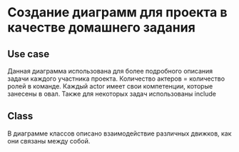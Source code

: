 # Создание диаграмм для проекта в качестве домашнего задания

## Use case
 
 Данная диаграмма использована для более подробного описания задачи каждого участника проекта. Количество актеров = количество ролей в команде. Каждый actor имеет свои компетенции, которые занесены в овал. Также для некоторых задач использованы includе
 
 ## Class
 
 В диаграмме классов описано взаимодействие различных движков, как они связаны между собой. 
